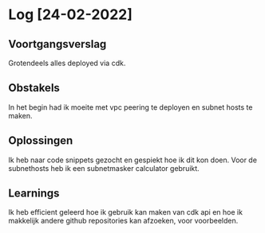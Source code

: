 # Log [24-02-2022]

## Voortgangsverslag
Grotendeels alles deployed via cdk.

## Obstakels
In het begin had ik moeite met vpc peering te deployen en subnet hosts te maken.

## Oplossingen
Ik heb naar code snippets gezocht en gespiekt hoe ik dit kon doen. 
Voor de subnethosts heb ik een subnetmasker calculator gebruikt.

## Learnings
Ik heb efficient geleerd hoe ik gebruik kan maken van cdk api en hoe ik makkelijk andere github repositories kan afzoeken, voor voorbeelden.